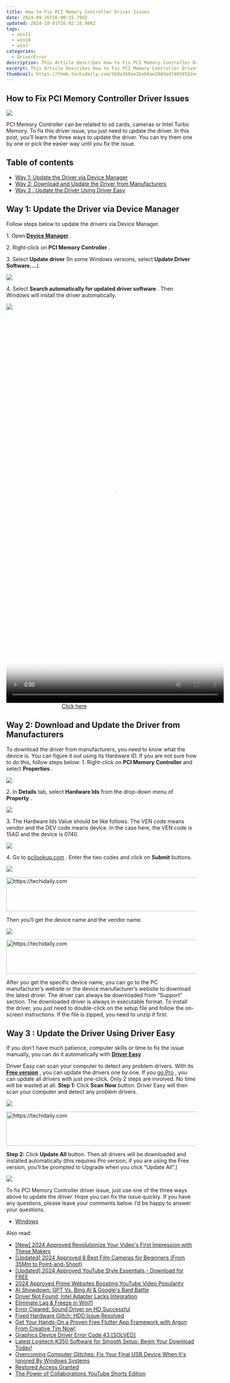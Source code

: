 ```yaml
---
title: How to Fix PCI Memory Controller Driver Issues
date: 2024-09-26T16:00:15.799Z
updated: 2024-10-01T16:02:16.006Z
tags:
  - win11
  - win10
  - win7
categories:
  - DriverError
description: This Article Describes How to Fix PCI Memory Controller Driver Issues
excerpt: This Article Describes How to Fix PCI Memory Controller Driver Issues
thumbnail: https://thmb.techidaily.com/5b8a360ae2beb8ae28dded746595b2ec0252b7304ad9ab12b451e3ff69d2619e.jpg
---
```


## How to Fix PCI Memory Controller Driver Issues

![](https://images.drivereasy.com/wp-content/uploads/2017/06/img_5950be357b7dc.jpg)

 PCI Memory Controller can be related to sd cards, cameras or Intel Turbo Memory. To fix this driver issue, you just need to update the driver. In this post, you’ll learn the three ways to update the driver. You can try them one by one or pick the easier way until you fix the issue.

## Table of contents

* [Way 1: Update the Driver via Device Manager](https://bluettius.sjv.io/dkpnv2)
* [Way 2: Download and Update the Driver from Manufacturers](https://malaysia-healthcare-travel-council.pxf.io/752oeg)
* [Way 3 : Update the Driver Using Driver Easy](https://zebaoaffiliateprogram.pxf.io/xkwqe1)

## **Way 1: Update the Driver via Device Manager**

Follow steps below to update the drivers via Device Manager.

 1\. Open **[Device Manager](https://tools.techidaily.com/drivereasy/download/)**  .

 2\. Right-click on **PCI Memory Controller** .

 3\. Select **Update driver** (In some Windows versions, select **Update Driver Software….**).

![](https://images.drivereasy.com/wp-content/uploads/2017/06/img_5950cebd36805.png)

 4\. Select **Search automatically for updated driver software** . Then Windows will install the driver automatically.

![](https://images.drivereasy.com/wp-content/uploads/2017/06/img_5950cef2d1971.png)

<!-- affiliate ads begin -->
<span id="2127886">
					<video width="576" height="1024" style="cursor:pointer"
           poster="//a.impactradius-go.com/display-clicktoplayimage/2127886.png"
           onclick="if(!this.playClicked){this.play();this.setAttribute('controls',true);this.playClicked=true;}">
	   <source src="//a.impactradius-go.com/display-ad/18498-2127886">
	   <img src="//a.impactradius-go.com/display-clicktoplayimage/2127886.png" style="border: none; height: 100%; width: 100%; object-fit: contain">
	</video>
	<div style="width:360px;text-align:center"><a href="javascript:window.open(decodeURIComponent('https%3A%2F%2Funicoeye.pxf.io%2Fc%2F5597632%2F2127886%2F18498'), '_blank');void(0);">Click here</a></div>
</span>
<img height="0" width="0" src="https://imp.pxf.io/i/5597632/2127886/18498" style="position:absolute;visibility:hidden;" border="0" />
<!-- affiliate ads end -->

## Way 2: Download and Update the Driver from Manufacturers

 To download the driver from manufacturers, you need to know what the device is. You can figure it out using its Hardware ID. If you are not sure how to do this, follow steps below: 1\. Right-click on **PCI Memory Controller**  and select **Properties** .

![](https://images.drivereasy.com/wp-content/uploads/2017/06/img_5950d0d9e427c.png)

 2\. In **Details** tab, select **Hardware Ids** from the drop-down menu of **Property** .

![](https://images.drivereasy.com/wp-content/uploads/2017/06/img_5950d1d0f11ef.jpg)

 3\. The Hardware Ids Value should be like follows. The VEN code means vendor and the DEV code means device. In the case here, the VEN code is 15AD and the device is 0740.

![](https://images.drivereasy.com/wp-content/uploads/2017/06/img_5950d2bd90dab.jpg)

 4\. Go to [pcilookup.com](https://dhgate.sjv.io/5g6yb2) . Enter the two codes and click on **Submit** buttons.

![](https://images.drivereasy.com/wp-content/uploads/2021/08/2021-08-02_15-27-39.jpg)

<!-- affiliate ads begin -->
<a href="https://appsumo.8odi.net/c/5597632/2123740/7443" target="_top" id="2123740">
  <img src="//a.impactradius-go.com/display-ad/7443-2123740" border="0" alt="https://techidaily.com" width="728" height="90"/>
</a>
<img height="0" width="0" src="https://appsumo.8odi.net/i/5597632/2123740/7443" style="position:absolute;visibility:hidden;" border="0" />
<!-- affiliate ads end -->

Then you’ll get the device name and the vendor name.

![](https://images.drivereasy.com/wp-content/uploads/2021/08/2021-08-02_15-28-12.jpg)

<!-- affiliate ads begin -->
<a href="https://appsumo.8odi.net/c/5597632/2130889/7443" target="_top" id="2130889">
  <img src="//a.impactradius-go.com/display-ad/7443-2130889" border="0" alt="https://techidaily.com" width="600" height="90"/>
</a>
<img height="0" width="0" src="https://appsumo.8odi.net/i/5597632/2130889/7443" style="position:absolute;visibility:hidden;" border="0" />
<!-- affiliate ads end -->

 After you get the specific device name, you can go to the PC manufacturer’s website or the device manufacturer’s website to download the latest driver. The driver can always be downloaded from “Support” section. The downloaded driver is always in executable format. To install the driver, you just need to double-click on the setup file and follow the on-screen instructions. If the file is zipped, you need to unzip it first.

## Way 3 : Update the Driver Using Driver Easy

 If you don’t have much patience, computer skills or time to fix the issue manually, you can do it automatically with **[Driver Easy](https://tools.techidaily.com/drivereasy/download/)**  .

 Driver Easy can scan your computer to detect any problem drivers. With its **[Free version](https://tools.techidaily.com/drivereasy/download/)**  , you can update the drivers one by one. If you [go Pro](https://tools.techidaily.com/drivereasy/download/) , you can update all drivers with just one-click. Only 2 steps are involved. No time will be wasted at all. **Step 1:** Click **Scan Now** button. Driver Easy will then scan your computer and detect any problem drivers.

![](https://images.drivereasy.com/wp-content/uploads/2021/08/2021-08-02_15-30-13.jpg)

<!-- affiliate ads begin -->
<a href="https://appsumo.8odi.net/c/5597632/2044585/7443" target="_top" id="2044585">
  <img src="//a.impactradius-go.com/display-ad/7443-2044585" border="0" alt="https://techidaily.com" width="728" height="90"/>
</a>
<img height="0" width="0" src="https://appsumo.8odi.net/i/5597632/2044585/7443" style="position:absolute;visibility:hidden;" border="0" />
<!-- affiliate ads end -->

**Step 2:** Click **Update All** button. Then all drivers will be downloaded and installed automatically (this requires Pro version, if you are using the Free version, you’ll be prompted to Upgrade when you click “Update All”.)

![](https://images.drivereasy.com/wp-content/uploads/2021/08/2021-08-02_15-30-41.jpg)

 To fix PCI Memory Controller driver issue, just use one of the three ways above to update the driver. Hope you can fix the issue quickly. If you have any questions, please leave your comments below. I’d be happy to answer your questions.

* [Windows](https://tools.techidaily.com/drivereasy/download/)

<ins class="adsbygoogle"
     style="display:block"
     data-ad-format="autorelaxed"
     data-ad-client="ca-pub-7571918770474297"
     data-ad-slot="1223367746"></ins>

<ins class="adsbygoogle"
     style="display:block"
     data-ad-client="ca-pub-7571918770474297"
     data-ad-slot="8358498916"
     data-ad-format="auto"
     data-full-width-responsive="true"></ins>

<span class="atpl-alsoreadstyle">Also read:</span>
<div><ul>
<li><a href="https://youtube-data.techidaily.com/024-approved-revolutionize-your-videos-first-impression-with-these-makers/"><u>[New] 2024 Approved Revolutionize Your Video's First Impression with These Makers</u></a></li>
<li><a href="https://fox-helps.techidaily.com/updated-2024-approved-8-best-film-cameras-for-beginners-from-35mm-to-point-and-shoot/"><u>[Updated] 2024 Approved 8 Best Film Cameras for Beginners (From 35Mm to Point-and-Shoot)</u></a></li>
<li><a href="https://youtube-zero.techidaily.com/95135643-updated-2024-approved-youtube-style-essentials-download-for-free/"><u>[Updated] 2024 Approved YouTube Style Essentials - Download for FREE</u></a></li>
<li><a href="https://extra-approaches.techidaily.com/2024-approved-prime-websites-boosting-youtube-video-popularity/"><u>2024 Approved Prime Websites Boosting YouTube Video Popularity</u></a></li>
<li><a href="https://tech-savvy.techidaily.com/ai-showdown-gpt-vs-bing-ai-and-googles-bard-battle/"><u>AI Showdown: GPT Vs. Bing AI & Google's Bard Battle</u></a></li>
<li><a href="https://driver-error.techidaily.com/driver-not-found-intel-adapter-lacks-integration/"><u>Driver Not Found; Intel Adapter Lacks Integration</u></a></li>
<li><a href="https://driver-error.techidaily.com/eliminate-lag-and-freeze-in-win11/"><u>Eliminate Lag & Freeze in Win11</u></a></li>
<li><a href="https://driver-error.techidaily.com/error-cleared-sound-driver-on-hd-successful/"><u>Error Cleared: Sound Driver on HD Successful</u></a></li>
<li><a href="https://driver-error.techidaily.com/fixed-hardware-glitch-hdd-issue-resolved/"><u>Fixed Hardware Glitch: HDD Issue Resolved</u></a></li>
<li><a href="https://win-popular.techidaily.com/get-your-hands-on-a-proven-free-flutter-app-framework-with-argon-from-creative-tim-now/"><u>Get Your Hands-On a Proven Free Flutter App Framework with Argon From Creative Tim Now!</u></a></li>
<li><a href="https://driver-error.techidaily.com/graphics-device-driver-error-code-43-solved/"><u>Graphics Device Driver Error Code 43 [SOLVED]</u></a></li>
<li><a href="https://hardware-updates.techidaily.com/1722975285661-latest-logitech-k350-software-for-smooth-setup-begin-your-download-today/"><u>Latest Logitech K350 Software for Smooth Setup: Begin Your Download Today!</u></a></li>
<li><a href="https://driver-error.techidaily.com/overcoming-computer-glitches-fix-your-final-usb-device-when-its-ignored-by-windows-systems/"><u>Overcoming Computer Glitches: Fix Your Final USB Device When It's Ignored By Windows Systems</u></a></li>
<li><a href="https://driver-error.techidaily.com/restored-access-granted/"><u>Restored Access Granted</u></a></li>
<li><a href="https://youtube-data.techidaily.com/ower-of-collaborations-youtube-shorts-edition/"><u>The Power of Collaborations YouTube Shorts Edition</u></a></li>
</ul></div>

